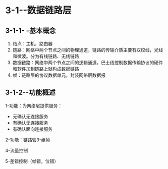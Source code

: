 # 3-1--数据链路层

## 3-1-1- -基本概念

1. 结点：主机，路由器
2. 链路：网络中两个节点之间的物理通道，链路的传输介质主要有双绞线，光线和微波。分为有线链路、无线链路
3. 数据链路：网络中两个节点之间的逻辑通道，巴士线控制数据传输协议的硬件和软件加到链路上就构成数据链路
4. 帧：链路层的协议数据单元，封装网络层数据报

## 3-1-2--功能概述

1-功能：为网络层提供服务：

* 无确认无连接服务
* 有确认无连接服务
* 有确认面向连接服务

2-功能：链路管3-组帧

4-流量控制

5-差错控制（帧错，位错）


